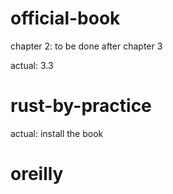 # official-book

chapter 2: to be done after chapter 3

actual: 3.3

# rust-by-practice

actual: install the book


# oreilly